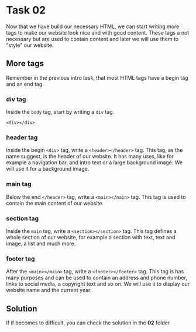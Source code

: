 # Task 02

Now that we have build our necessary HTML, we can start writing more tags to make our website look nice and with good content. These tags a not necessary but are used to contain content and later we will use them to "style" our website.

## More tags

Remember in the previous intro task, that most HTML tags have a begin tag and an end tag.

### div tag

Inside the `body` tag, start by writing a `div` tag. 

`<div></div>`

### header tag

Inside the begin `<div>` tag, write a `<header></header>` tag. This tag, as the name suggest, is the header of our website. It has many uses, like for example a navigation bar, and intro text or a large background image. We will use it for a background image.

### main tag

Below the end `</header>` tag, write a `<main></main>` tag. This tag is used to contain the main content of our website. 

### section tag

Inside the `main` tag, write a `<section></section>` tag. This tag defines a whole section of our website, for example a section with text, text and image, a list and much more.

### footer tag 

After the `<main></main>` tag, write a `<footer></footer>` tag. This tag is has many purposes and can be used to contain an address and phone number, links to social media, a copyright text and so on. We will use it to display our website name and the current year.

## Solution

If if becomes to difficult, you can check the solution in the **02** folder